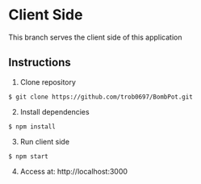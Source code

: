 # Client Side

This branch serves the client side of this application

## Instructions

1. Clone repository
```
$ git clone https://github.com/trob0697/BombPot.git
```

2. Install dependencies
```
$ npm install
```

3. Run client side
```
$ npm start
```

4. Access at: http://localhost:3000